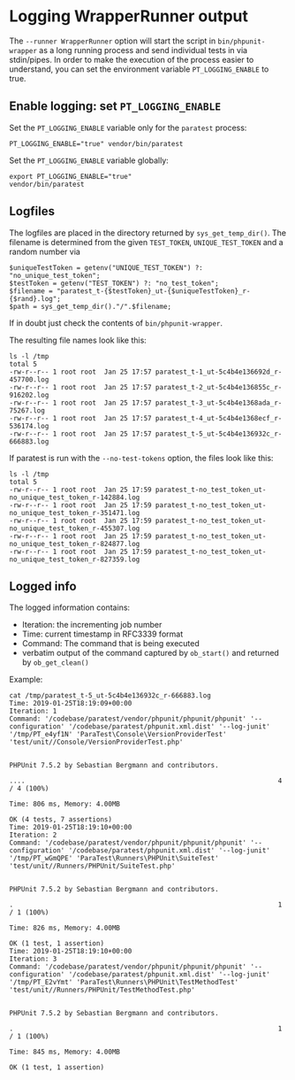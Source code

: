# Logging WrapperRunner output
The `--runner WrapperRunner` option will start the script in `bin/phpunit-wrapper` as a long running process
and send individual tests in via stdin/pipes. In order to make the execution of the process easier to understand,
you can set the environment variable `PT_LOGGING_ENABLE` to true.

## Enable logging: set `PT_LOGGING_ENABLE`
Set the `PT_LOGGING_ENABLE` variable only for the `paratest` process:
````
PT_LOGGING_ENABLE="true" vendor/bin/paratest
````

Set the `PT_LOGGING_ENABLE` variable globally:
````
export PT_LOGGING_ENABLE="true" 
vendor/bin/paratest
````

## Logfiles
The logfiles are placed in the directory returned by `sys_get_temp_dir()`. The filename is determined 
from the given `TEST_TOKEN`, `UNIQUE_TEST_TOKEN` and a random number via
````
$uniqueTestToken = getenv("UNIQUE_TEST_TOKEN") ?: "no_unique_test_token";
$testToken = getenv("TEST_TOKEN") ?: "no_test_token";
$filename = "paratest_t-{$testToken}_ut-{$uniqueTestToken}_r-{$rand}.log";
$path = sys_get_temp_dir()."/".$filename;
````
If in doubt just check the contents of `bin/phpunit-wrapper`. 

The resulting file names look like this:
````
ls -l /tmp
total 5
-rw-r--r-- 1 root root  Jan 25 17:57 paratest_t-1_ut-5c4b4e136692d_r-457700.log
-rw-r--r-- 1 root root  Jan 25 17:57 paratest_t-2_ut-5c4b4e136855c_r-916202.log
-rw-r--r-- 1 root root  Jan 25 17:57 paratest_t-3_ut-5c4b4e1368ada_r-75267.log
-rw-r--r-- 1 root root  Jan 25 17:57 paratest_t-4_ut-5c4b4e1368ecf_r-536174.log
-rw-r--r-- 1 root root  Jan 25 17:57 paratest_t-5_ut-5c4b4e136932c_r-666883.log
````

If paratest is run with the `--no-test-tokens` option, the files look like this:
````
ls -l /tmp
total 5
-rw-r--r-- 1 root root  Jan 25 17:59 paratest_t-no_test_token_ut-no_unique_test_token_r-142884.log
-rw-r--r-- 1 root root  Jan 25 17:59 paratest_t-no_test_token_ut-no_unique_test_token_r-351471.log
-rw-r--r-- 1 root root  Jan 25 17:59 paratest_t-no_test_token_ut-no_unique_test_token_r-455307.log
-rw-r--r-- 1 root root  Jan 25 17:59 paratest_t-no_test_token_ut-no_unique_test_token_r-824877.log
-rw-r--r-- 1 root root  Jan 25 17:59 paratest_t-no_test_token_ut-no_unique_test_token_r-827359.log
````

## Logged info
The logged information contains:
- Iteration: the incrementing job number
- Time: current timestamp in RFC3339 format
- Command: The command that is being executed
- verbatim output of the command captured by `ob_start()` and returned by `ob_get_clean()`

Example:
````
cat /tmp/paratest_t-5_ut-5c4b4e136932c_r-666883.log
Time: 2019-01-25T18:19:09+00:00
Iteration: 1
Command: '/codebase/paratest/vendor/phpunit/phpunit/phpunit' '--configuration' '/codebase/paratest/phpunit.xml.dist' '--log-junit' '/tmp/PT_e4yf1N' 'ParaTest\Console\VersionProviderTest' 'test/unit//Console/VersionProviderTest.php'


PHPUnit 7.5.2 by Sebastian Bergmann and contributors.

....                                                                4 / 4 (100%)

Time: 806 ms, Memory: 4.00MB

OK (4 tests, 7 assertions)
Time: 2019-01-25T18:19:10+00:00
Iteration: 2
Command: '/codebase/paratest/vendor/phpunit/phpunit/phpunit' '--configuration' '/codebase/paratest/phpunit.xml.dist' '--log-junit' '/tmp/PT_wGmQPE' 'ParaTest\Runners\PHPUnit\SuiteTest' 'test/unit//Runners/PHPUnit/SuiteTest.php'


PHPUnit 7.5.2 by Sebastian Bergmann and contributors.

.                                                                   1 / 1 (100%)

Time: 826 ms, Memory: 4.00MB

OK (1 test, 1 assertion)
Time: 2019-01-25T18:19:10+00:00
Iteration: 3
Command: '/codebase/paratest/vendor/phpunit/phpunit/phpunit' '--configuration' '/codebase/paratest/phpunit.xml.dist' '--log-junit' '/tmp/PT_E2vYmt' 'ParaTest\Runners\PHPUnit\TestMethodTest' 'test/unit//Runners/PHPUnit/TestMethodTest.php'


PHPUnit 7.5.2 by Sebastian Bergmann and contributors.

.                                                                   1 / 1 (100%)

Time: 845 ms, Memory: 4.00MB

OK (1 test, 1 assertion)
````

